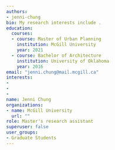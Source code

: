 ```yaml
---
authors:
- jenni-chung
bio: My research interests include .
education:
  courses:
  - course: Master of Urban Planning
    institution: McGill University
    year: 2021
  - course: Bachelor of Architecture
    institution: University of Oklahoma
    year: 2016
email: "jenni.chung@mail.mcgill.ca"
interests:
-
-
-
name: Jenni Chung
organizations:
- name: McGill University
  url: ""
role: Master's research assistant
superuser: false
user_groups:
- Graduate Students
---
```


